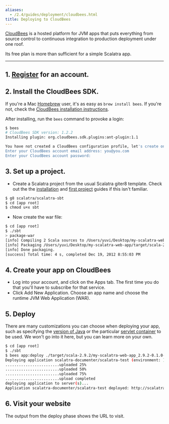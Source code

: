 ```yaml
---
aliases:
  - /2.4/guides/deployment/cloudbees.html
title: Deploying to CloudBees
---
```


[CloudBees](http://www.cloudbees.com/) is a hosted platform for JVM apps that puts
everything from source control to continuous integration to production deployment under
one roof.

Its free plan is more than sufficient for a simple Scalatra app.

---

## 1. [Register](https://www.cloudbees.com/signup) for an account.

## 2. Install the CloudBees SDK.
If you're a Mac [Homebrew](http://mxcl.github.com/homebrew/) user, it's as easy as `brew install bees`.
If you're not, check the [CloudBees installation instructions](https://developer.cloudbees.com/bin/view/RUN/BeesSDK).

After installing, run the `bees` command to provoke a login:


```sh
$ bees
# CloudBees SDK version: 1.2.2
Installing plugin: org.cloudbees.sdk.plugins:ant-plugin:1.1

You have not created a CloudBees configuration profile, let's create one now...
Enter your CloudBees account email address: you@you.com
Enter your CloudBees account password:
```

## 3. Set up a project.

- Create a Scalatra project from the usual Scalatra giter8 template.
Check out the the [installation]({{site.baseurl}}getting-started/installation.html) and [first project]({{site.baseurl}}getting-started/first-project.html) guides if this isn't familiar.

```sh
$ g8 scalatra/scalatra-sbt
$ cd [app root]
$ chmod u+x sbt
```

- Now create the war file:

```sh
$ cd [app root]
$ ./sbt
> package-war
[info] Compiling 2 Scala sources to /Users/yuvi/Desktop/my-scalatra-web-app/target/scala-2.9.2/classes...
[info] Packaging /Users/yuvi/Desktop/my-scalatra-web-app/target/scala-2.9.2/my-scalatra-web-app_2.9.2-0.1.0-SNAPSHOT.war ...
[info] Done packaging.
[success] Total time: 4 s, completed Dec 19, 2012 8:55:03 PM
```

## 4. Create your app on CloudBees

- Log into your account, and click on the Apps tab.
The first time you do that you'll have to subscribe for that service.
- Click Add New Application. Choose an app name and choose the runtime JVM Web Application (WAR).

## 5. Deploy

There are many customizations you can choose when deploying your app, such as specifying
the
[version of Java](http://developer.cloudbees.com/bin/view/RUN/Java+Container)
or the particular
[servlet container](http://developer.cloudbees.com/bin/view/RUN/Java+Container)
to be used.
We won't go into it here, but you can learn more on your own.


```sh
$ cd [app root]
$ ./sbt
$ bees app:deploy ./target/scala-2.9.2/my-scalatra-web-app_2.9.2-0.1.0-SNAPSHOT.war -a USERNAME/APPNAME -t jboss71
Deploying application scalatra-documenter/scalatra-test (environment: ): ./target/scala-2.9.2/my-scalatra-web-app_2.9.2-0.1.0-SNAPSHOT.war
........................uploaded 25%
........................uploaded 50%
........................uploaded 75%
........................upload completed
deploying application to server(s)...
Application scalatra-documenter/scalatra-test deployed: http://scalatra-test.scalatra-documenter.cloudbees.net
```

## 6. Visit your website

The output from the deploy phase shows the URL to visit.
